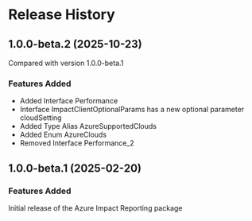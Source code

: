 # Release History

## 1.0.0-beta.2 (2025-10-23)
Compared with version 1.0.0-beta.1

### Features Added
  - Added Interface Performance
  - Interface ImpactClientOptionalParams has a new optional parameter cloudSetting
  - Added Type Alias AzureSupportedClouds
  - Added Enum AzureClouds
  - Removed Interface Performance_2

    
## 1.0.0-beta.1 (2025-02-20)

### Features Added

Initial release of the Azure Impact Reporting package
